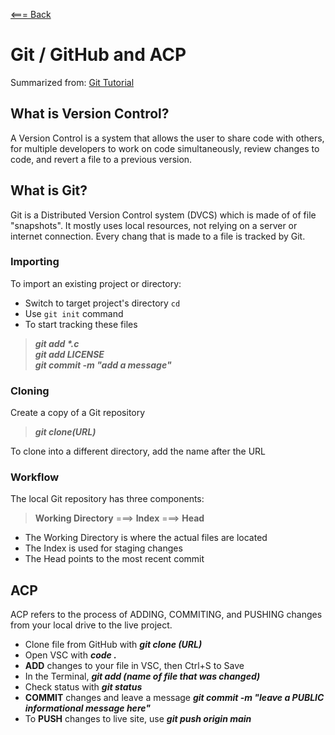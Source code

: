 [<=== Back](/README.md)

# Git / GitHub and ACP
Summarized from:
[Git Tutorial](https://blog.udemy.com/git-tutorial-a-comprehensive-guide/#1)

## What is Version Control?
A Version Control is a system that allows the user to share code with others, for multiple developers to work on code simultaneously, review changes to code, and revert a file to a previous version.

## What is Git?
Git is a Distributed Version Control system (DVCS) which is made of of file "snapshots". It mostly uses local resources, not relying on a server or internet connection. Every chang that is made to a file is tracked by Git.

### Importing
To import an existing project or directory:
- Switch to target project's directory `cd`
- Use `git init` command
- To start tracking these files
> ___git add *.c___   
> ***git add LICENSE***   
>  ***git commit -m "add a message"***

### Cloning
Create a copy of a Git repository
>***git clone(URL)***

To clone into a different directory, add the name after the URL

### Workflow
The local Git repository has three components:
>**Working Directory** ===> **Index** ===> **Head**
- The Working Directory is where the actual files are located
- The Index is used for staging changes
- The Head points to the most recent commit

## ACP
ACP refers to the process of ADDING, COMMITING, and PUSHING changes from your local drive to the live project.

- Clone file from GitHub with ***git clone (URL)***
- Open VSC with ***code .***
- **ADD** changes to your file in VSC, then Ctrl+S to Save
- In the Terminal,  ***git add (name of file that was changed)*** 
- Check status with ***git status***
- **COMMIT** changes and leave a message ***git commit -m "leave a PUBLIC informational message here"***
- To **PUSH** changes to live site, use ***git push origin main***
